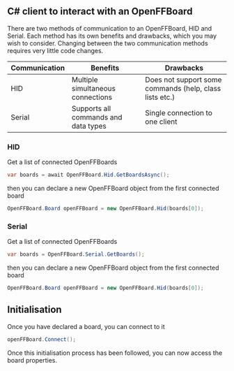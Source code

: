 ## C# client to interact with an OpenFFBoard

There are two methods of communication to an OpenFFBoard, HID and Serial. Each method has its own benefits and drawbacks, which you may wish to consider. Changing between the two communication methods requires very little code changes.

| Communication | Benefits | Drawbacks |
| ------------- | -------- | --------- |
| HID | Multiple simultaneous connections | Does not support some commands (help, class lists etc.) |
| Serial | Supports all commands and data types | Single connection to one client |

### HID
Get a list of connected OpenFFBoards
```C#
var boards = await OpenFFBoard.Hid.GetBoardsAsync();
```
then you can declare a new OpenFFBoard object from the first connected board
```C#
OpenFFBoard.Board openFFBoard = new OpenFFBoard.Hid(boards[0]);
```

### Serial
Get a list of connected OpenFFBoards
```C#
var boards = OpenFFBoard.Serial.GetBoards();
```
then you can declare a new OpenFFBoard object from the first connected board
```C#
OpenFFBoard.Board openFFBoard = new OpenFFBoard.Hid(boards[0]);
```

## Initialisation

Once you have declared a board, you can connect to it
```C#
openFFBoard.Connect();
```

Once this initialisation process has been followed, you can now access the board properties.

